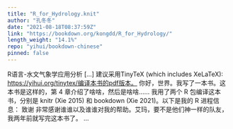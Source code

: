 ```yaml
---
title: "R_for_Hydrology.knit"
author: "孔冬冬"
date: "2021-08-18T08:37:59Z"
link: "https://bookdown.org/kongdd/R_for_Hydrology/"
length_weight: "14.1%"
repo: "yihui/bookdown-chinese"
pinned: false
---
```


R语言-水文气象学应用分析 [...] 建议采用TinyTeX (which includes XeLaTeX): https://yihui.org/tinytex/编译本书的pdf版本。 你好，世界。我写了一本书。这本书是这样的，第 4 章介绍了啥啥，然后是啥啥…… 我用了两个 R 包编译这本书，分别是 knitr (Xie 2015) 和 bookdown (Xie 2021)。以下是我的 R 进程信息： 致谢 非常感谢谁谁以及谁谁对我的帮助。艾玛，要不是他们神一样的队友，我两年前就写完这本书了。 ...
